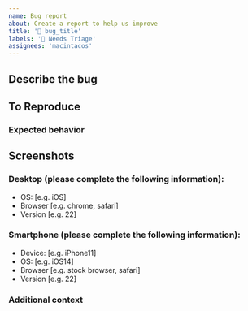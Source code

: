 ```yaml
---
name: Bug report
about: Create a report to help us improve
title: '🐛 bug_title'
labels: '📨 Needs Triage'
assignees: 'macintacos'
---
```


## Describe the bug

<!-- A clear and concise description of what the bug is. -->

## To Reproduce

<!--
Steps to reproduce the behavior:
1. Go to '...'
2. Click on '....'
3. Scroll down to '....'
4. See error
-->

### Expected behavior

<!-- A clear and concise description of what you expected to happen. -->

## Screenshots

<!-- If applicable, add screenshots to help explain your problem. -->

### Desktop (please complete the following information):

 - OS: [e.g. iOS]
 - Browser [e.g. chrome, safari]
 - Version [e.g. 22]

### Smartphone (please complete the following information):

 - Device: [e.g. iPhone11]
 - OS: [e.g. iOS14]
 - Browser [e.g. stock browser, safari]
 - Version [e.g. 22]

### Additional context

<!-- Add any other context about the problem here. -->
